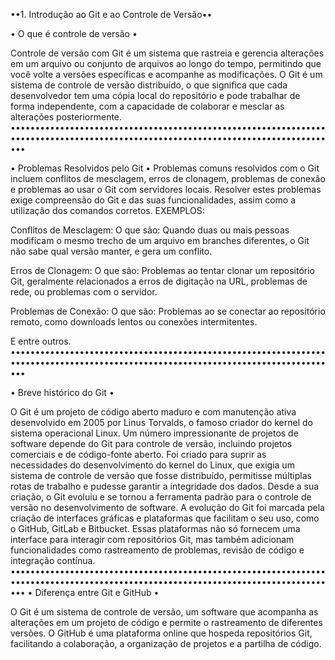 ••1. Introdução ao Git e ao Controle de Versão••

• O que é controle de versão •

Controle de versão com Git é um sistema que rastreia e gerencia alterações em um arquivo ou conjunto de arquivos ao longo do tempo, permitindo que você volte a versões específicas e acompanhe as modificações. O Git é um sistema de controle de versão distribuído, o que significa que cada desenvolvedor tem uma cópia local do repositório e pode trabalhar de forma independente, com a capacidade de colaborar e mesclar as alterações posteriormente. 
•••••••••••••••••••••••••••••••••••••••••••••••••••••••••••••••••••••••••••••••••••••••••••••••••••••••••••••••••••••••••••••••••••

• Problemas Resolvidos pelo Git •
Problemas comuns resolvidos com o Git incluem conflitos de mesclagem, erros de clonagem, problemas de conexão e problemas ao usar o Git com servidores locais. Resolver estes problemas exige compreensão do Git e das suas funcionalidades, assim como a utilização dos comandos corretos. 
EXEMPLOS:

Conflitos de Mesclagem:
O que são:
Quando duas ou mais pessoas modificam o mesmo trecho de um arquivo em branches diferentes, o Git não sabe qual versão manter, e gera um conflito. 

Erros de Clonagem:
O que são:
Problemas ao tentar clonar um repositório Git, geralmente relacionados a erros de digitação na URL, problemas de rede, ou problemas com o servidor. 

Problemas de Conexão:
O que são:
Problemas ao se conectar ao repositório remoto, como downloads lentos ou conexões intermitentes.

E entre outros.
•••••••••••••••••••••••••••••••••••••••••••••••••••••••••••••••••••••••••••••••••••••••••••••••••••••••••••••••••••••••••••••••••••

• Breve histórico do Git • 

O Git é um projeto de código aberto maduro e com manutenção ativa desenvolvido em 2005 por Linus Torvalds, o famoso criador do kernel do sistema operacional Linux. Um número impressionante de projetos de software depende do Git para controle de versão, incluindo projetos comerciais e de código-fonte aberto.
Foi criado para suprir as necessidades do desenvolvimento do kernel do Linux, que exigia um sistema de controle de versão que fosse distribuído, permitisse múltiplas rotas de trabalho e pudesse garantir a integridade dos dados. Desde a sua criação, o Git evoluiu e se tornou a ferramenta padrão para o controle de versão no desenvolvimento de software.
A evolução do Git foi marcada pela criação de interfaces gráficas e plataformas que facilitam o seu uso, como o GitHub, GitLab e Bitbucket. Essas plataformas não só fornecem uma interface para interagir com repositórios Git, mas também adicionam funcionalidades como rastreamento de problemas, revisão de código e integração contínua.
•••••••••••••••••••••••••••••••••••••••••••••••••••••••••••••••••••••••••••••••••••••••••••••••••••••••••••••••••••••••••••••••••••
• Diferença entre Git e GitHub •

O Git é um sistema de controle de versão, um software que acompanha as alterações em um projeto de código e permite o rastreamento de diferentes versões. O GitHub é uma plataforma online que hospeda repositórios Git, facilitando a colaboração, a organização de projetos e a partilha de código. 



